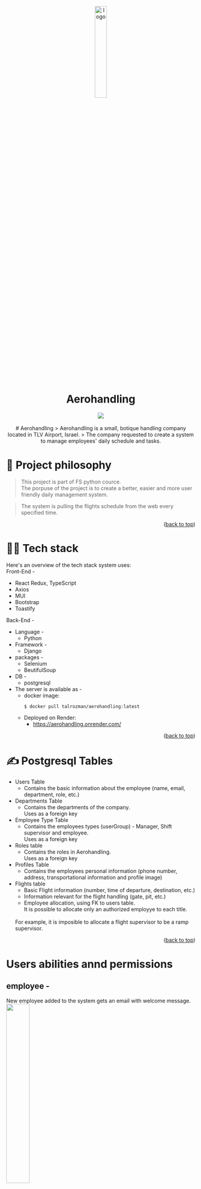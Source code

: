 <div align="center">
<a name="readme-top">
<img src ="./front/public/aero.png" alt="logo" style="display: block; margin-left: auto; margin-right: auto; width: 25%;">
    </a>
<br/>
<h1 align='center'>Aerohandling</h1>

<a href='https://aerohandling.netlify.app/'>
<img src='https://img.shields.io/badge/HOMEPAGE-gray?style=for-the-badge'>
</a>
</div>
<br />
<div align="center">
# Aerohandling
> Aerohandling is a small, botique handling company located in TLV Airport, Israel.
> The company requested to create a system to manage employees' daily schedule and tasks.
</div>

# 🧐 Project philosophy

> This project is part of FS python cource. <br/>
> The porpuse of the project is to create a better, easier  and more user friendly 
> daily management system.

>The system is pulling the flights schedule from the web every specified time.
<p align="right">(<a href="#readme-top">back to top</a>)</p>

# 👨‍💻 Tech stack

Here's an overview of the tech stack system uses:<br/>
Front-End - 
- React Redux, TypeScript
- Axios
- MUI
- Bootstrap
- Toastify

Back-End - 
- Language -
    - Python
- Framework -
    - Django
- packages -
    - Selenium
    - BeutifulSoup
- DB - 
    - postgresql
- The server is available as -
    - docker image:
        ```docker
        $ docker pull talrozman/aerohandling:latest
        ```
    - Deployed on Render:
        - https://aerohandling.onrender.com/
<p align="right">(<a href="#readme-top">back to top</a>)</p>

# ✍ Postgresql Tables
 - Users Table
    - Contains the basic information about the employee (name, email, department, role, etc.)
- Departments Table
    - Contains the departments of the company.<br/>Uses as a foreign key
- Employee Type Table
    - Contains the employees types (userGroup) - Manager, Shift supervisor and employee.
    <br/>Uses as a foreign key
- Roles table 
    - Contains the roles in Aerohandling.<br/>Uses as a foreign key
- Profiles Table
    - Contains the employees personal information (phone number, address, transportational information and profile image)
- Flights table
    - Basic Flight information (number, time of departure, destination, etc.)
    - Information relevant for the flight handling (gate, pit, etc.)
    - Employee allocation, using FK to users table.<br/>
    It is possible to allocate only an authorized employye to each title.
    <br/>
    For example, it is imposible to allocate a flight supervisor to be a ramp supervisor.
<p align="right">(<a href="#readme-top">back to top</a>)</p>

# Users abilities annd permissions
## employee -
New employee added to the system gets an email with welcome message.<br/>
<img src="./readmeImages/email.jpg" width="35%"><br/>
in addition the mail will contain a link to the system website and temporary password.<br/>
After Login, The employee will be requested to change the password and re-login.<br/>
<img src="./readmeImages/resetPwd.jpg" width="35%"><br/>
### Available functions - 
- My Profile
    - At first the employee will be required to fill out short form with address, phone number, birth date and transportation way.<br/>
    <img src="./readmeImages/profileForm.jpg" width="35%"><br/>
    - After this information is filled in, the employee will be able to see his department, role, and temporary profile picture.<br/>
    Uploading a new profile image is optional.<br/>
    <img src="./readmeImages/filledProfile.jpg" width="35%"><br/>
- Daily schedule
    - List of all flights per day sorted by schedule departure time.<br/>
    <img src="./readmeImages/dailyFlights.jpg" width="50%"><br/>
    - Filtering options are available for arrivals and departures.<br/>
    <img src="./readmeImages/filterAndDatePicker.jpg" width="50%"><br/>
    - Click on a flight will open detailed information of the flight.<br/>
    <img src="./readmeImages/singleFlightModal.jpg" width="50%"><br/>
    - The employee can only view the data.
<p align="right">(<a href="#readme-top">back to top</a>)</p>

## Shift Supervisor -
In addition to all the functionalities of the employee, <br/>
The Shift supervisor is allowed to edit the data in the Daily flight screen
<table>
    <tr>
        <td colspan=2>
            Open detailed information of flight, shift supervisor user. <br/>
            <img src="./readmeImages/singleFlightModal-ShiftSpv.jpg" width="300px">
        </td>
    </tr>
    <tr>
        <td>
            Update Arrival flight information <br/>
            <img src="./readmeImages/updateArvl.jpg" width="300px">
        </td>
        <td>
            Update Departure flight information <br/>
            <img src="./readmeImages/updateDpt.jpg" width="300px">
        </td>
    </tr>
</table>
<p align="right">(<a href="#readme-top">back to top</a>)</p>

## Manager - 
In addition to all the functionalities the shift supervisor has, <br/>
The manager have additional manager tools navigation bar.
<img src="./readmeImages/managerNav.jpg" width="80%">
- Manage Profiles
    - Manage all employees, can disable and enable access to the system.
    - option to filter by department and by employee status (show all employyes or only active employees)
    <img src="./readmeImages/manageEmployees.jpg">
- Register new employee
    - only a manager can register new employee to the system.
    - Email, Name, Deparment and role are required.
    - temporary password is sent to employee via invitation email.
    <img src="./readmeImages/register.jpg" width="40%">
- Daily Schedule Screen 
    - Only a manger can pull manualy flights to the system.<br/>
    <img src="./readmeImages/pullFlights.jpg" width="40%">

<p align="right">(<a href="#readme-top">back to top</a>)</p>

# Contact
Tal Rozman - talrozman9@outlook.com<br/>
Project Link: https://github.com/TalRozman/FinalProj_Aerohandling<br/>
Linkdin Link: https://www.linkedin.com/in/tal-rozman/


<p align="right">(<a href="#readme-top">back to top</a>)</p>
